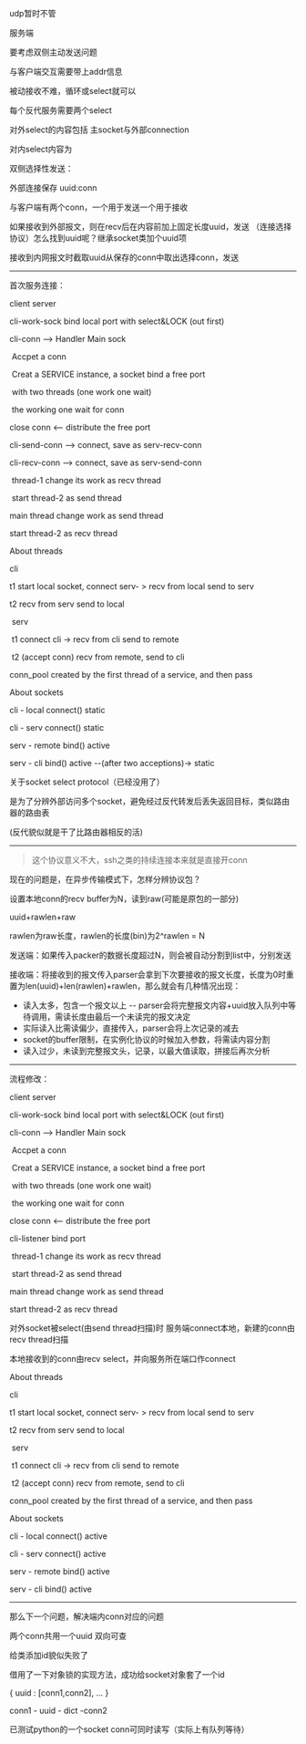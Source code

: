udp暂时不管



服务端



要考虑双侧主动发送问题

与客户端交互需要带上addr信息

被动接收不难，循环或select就可以



每个反代服务需要两个select

对外select的内容包括 主socket与外部connection

对内select内容为



双侧选择性发送：

外部连接保存 uuid:conn

与客户端有两个conn，一个用于发送一个用于接收

如果接收到外部报文，则在recv后在内容前加上固定长度uuid，发送 （连接选择协议）怎么找到uuid呢？继承socket类加个uuid项

接收到内网报文时截取uuid从保存的conn中取出选择conn，发送

---

首次服务连接：

client			  server

cli-work-sock bind local port with select&LOCK (out first)

cli-conn           -->      Handler Main sock 

​				   Accpet  a  conn 

​			           Creat a SERVICE instance, a socket bind a free port

​						with two threads (one work one wait)

​					        the working one wait for conn

close conn	 <--     distribute the free port

cli-send-conn   -->    connect, save as serv-recv-conn

cli-recv-conn    -->    connect, save as serv-send-conn

​				   thread-1 change its work as recv thread

​				   start thread-2 as send thread

main thread change work as send thread

start thread-2 as recv thread



About threads

cli

t1 start local socket, connect serv- > recv from local send to serv

t2 			recv from serv send to local

​				serv

​				t1 connect cli -> recv from cli send to remote

​				t2           (accept conn) recv from remote, send to cli

conn_pool created by the first thread of a service, and then pass 



About sockets

cli - local connect() static

cli - serv connect() static

serv - remote bind() active

serv - cli bind() active --(after two acceptions)-> static 



关于socket select protocol（已经没用了）

是为了分辨外部访问多个socket，避免经过反代转发后丢失返回目标，类似路由器的路由表

(反代貌似就是干了比路由器相反的活)

---

> 这个协议意义不大，ssh之类的持续连接本来就是直接开conn

现在的问题是，在异步传输模式下，怎样分辨协议包？

设置本地conn的recv buffer为N，读到raw(可能是原包的一部分)

uuid+rawlen+raw 

rawlen为raw长度，rawlen的长度(bin)为2^rawlen = N

发送端：如果传入packer的数据长度超过N，则会被自动分割到list中，分别发送

接收端：将接收到的报文传入parser会拿到下次要接收的报文长度，长度为0时重置为len(uuid)+len(rawlen)+rawlen，那么就会有几种情况出现：

- 读入太多，包含一个报文以上 -- parser会将完整报文内容+uuid放入队列中等待调用，需读长度由最后一个未读完的报文决定
- 实际读入比需读偏少，直接传入，parser会将上次记录的减去
- socket的buffer限制，在实例化协议的时候加入参数，将需读内容分割
- 读入过少，未读到完整报文头，记录，以最大值读取，拼接后再次分析

---

流程修改：

client			  server

cli-work-sock bind local port with select&LOCK (out first)

cli-conn           -->      Handler Main sock 

​				   Accpet  a  conn 

​			           Creat a SERVICE instance, a socket bind a free port

​						with two threads (one work one wait)

​					        the working one wait for conn

close conn	 <--     distribute the free port

cli-listener bind port  

​				   thread-1 change its work as recv thread

​				   start thread-2 as send thread

main thread change work as send thread

start thread-2 as recv thread

对外socket被select(由send thread扫描)时 服务端connect本地，新建的conn由recv thread扫描

本地接收到的conn由recv select，并向服务所在端口作connect



About threads

cli

t1 start local socket, connect serv- > recv from local send to serv

t2 			recv from serv send to local

​				serv

​				t1 connect cli -> recv from cli send to remote

​				t2           (accept conn) recv from remote, send to cli

conn_pool created by the first thread of a service, and then pass 



About sockets

cli - local connect() active

cli - serv connect() active

serv - remote bind() active

serv - cli bind() active

---

那么下一个问题，解决端内conn对应的问题

两个conn共用一个uuid 双向可查

给类添加id貌似失败了

借用了一下对象锁的实现方法，成功给socket对象套了一个id

{ uuid : [conn1,conn2], ... }

conn1 - uuid - dict -conn2



已测试python的一个socket conn可同时读写（实际上有队列等待）


